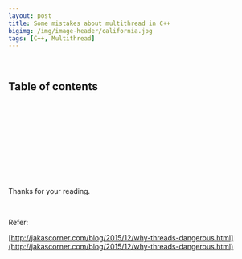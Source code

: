 ```yaml
---
layout: post
title: Some mistakes about multithread in C++
bigimg: /img/image-header/california.jpg
tags: [C++, Multithread]
---
```



<br>

## Table of contents




<br>

## 





<br>

## 





<br>

## 






<br>

Thanks for your reading.

<br>


Refer:

[http://jakascorner.com/blog/2015/12/why-threads-dangerous.html](http://jakascorner.com/blog/2015/12/why-threads-dangerous.html)